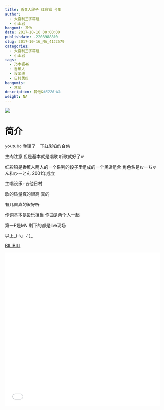 ```yaml
---
title: 香蕉人段子 红彩铅 合集
author: 
  - 大喜利王字幕组
  - 小山君
bangumi: 其他
date: 2017-10-16 00:00:00
publishdate: -2208988800
slug: 2017-10-16_NA_4112579
categories: 
  - 大喜利王字幕组
  - 小山君
tags: 
  - 乃木板46
  - 香蕉人
  - 设楽统
  - 日村勇纪
bangumis: 
  - 其他
description: 其他&#8226;NA
weight: NA
---
```


![](https://i.imgur.com/TDR0egi.jpg)

# 简介  
youtube 整理了一下红彩铅的合集


生肉注意 但是基本就是唱歌 听歌就好了w


红彩铅是香蕉人两人的一个系列的段子里组成的一个民谣组合 角色名是おーちゃん和ひーとん 2001年成立


主唱设乐+吉他日村


歌的质量真的很高 真的


有几首真的很好听


作词基本是设乐担当 作曲是两个人一起


第一P是MV 剩下的都是live现场


以上_(:з」∠)_




  [BILIBILI](https://www.bilibili.com/video/av4112579/)


  <iframe src="//www.bilibili.com/html/html5player.html?cid=6639047&aid=4112579" width="100%" height="500" frameborder="0" allowfullscreen="allowfullscreen"></iframe>
